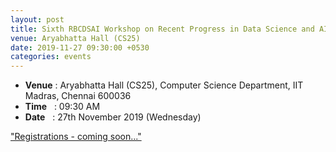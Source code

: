 ```yaml
---
layout: post
title: Sixth RBCDSAI Workshop on Recent Progress in Data Science and AI
venue: Aryabhatta Hall (CS25)
date: 2019-11-27 09:30:00 +0530
categories: events
---
```

<ul class="mb-5" >
	<li><b>Venue</b> : Aryabhatta Hall (CS25), Computer Science Department, IIT Madras, Chennai 600036 </li>
	 <li><b>Time</b>&nbsp;&nbsp; : 09:30 AM</li>
	 <li><b>Date</b>&nbsp;&nbsp; : 27th November 2019 (Wednesday)</li>
</ul>

<a href="#">"Registrations - coming soon..."</a><br>


